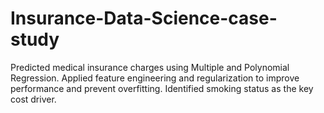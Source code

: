 # Insurance-Data-Science-case-study
Predicted medical insurance charges using Multiple and Polynomial Regression. Applied feature engineering and regularization to improve performance and prevent overfitting. Identified smoking status as the key cost driver.
